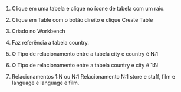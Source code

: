 1. Clique em uma tabela e clique no ícone de tabela com um raio.
 
2. Clique em Table com o botão direito e clique Create Table
 
3. Criado no Workbench

4. Faz referência a tabela country.

5. O Tipo de relacionamento entre a tabela city e country é N:1

6. O Tipo de relacionamento entre a tabela country e city é 1:N

7. Relacionamentos 1:N ou N:1
   Relacionamento N:1 store e staff, film e language e language e film.
